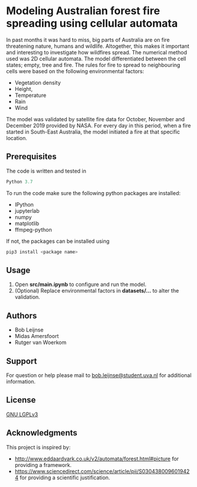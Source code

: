 # Modeling Australian forest fire spreading using cellular automata
In past months it was hard to miss, big parts of Australia are on fire threatening nature, humans and wildlife. Altogether, this makes it important and interesting to investigate how wildfires spread. The numerical method used was 2D cellular automata. The model differentiated between the cell states; empty, tree and fire. The rules for fire to spread to neighbouring cells were based on the following environmental factors:
- Vegetation density
- Height,
- Temperature
- Rain
- Wind

The model was validated by satellite fire data for October, November and December 2019 provided by NASA. For every day in this period, when a fire started in South-East Australia, the model initiated a fire at that specific location.
## Prerequisites
The code is written and tested in
```python
Python 3.7
```
To run the code make sure the following python packages are installed:
- IPython
- jupyterlab
- numpy
- matplotlib
- ffmpeg-python

If not, the packages can be installed using
```python
pip3 install <package name>
```
## Usage
1. Open **src/main.ipynb** to configure and run the model.
2. (Optional) Replace environmental factors in **datasets/...** to alter the validation.
## Authors
- Bob Leijnse
- Midas Amersfoort
- Rutger van Woerkom
## Support
For question or help please mail to [bob.leijnse@student.uva.nl](mailto:bob.leijnse@student.uva.nl) for additional information.
## License
[GNU LGPLv3](https://choosealicense.com/licenses/mit)
## Acknowledgments
This project is inspired by:
- http://www.eddaardvark.co.uk/v2/automata/forest.html#picture for providing a framework.
- https://www.sciencedirect.com/science/article/pii/S0304380096019424 for providing a scientific justification.
